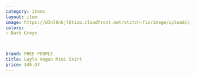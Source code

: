 ```yaml
---
category: items
layout: item
image: https://d3n78nkjl8tizo.cloudfront.net/stitch-fix/image/upload/c_scale,h_500/e_trim:9/f_auto,q_auto/e_replace_color:f2f3f4:300:ffffff/v1665642879/ou6cffnc30m9nbhshji2.jpg
colors: 
- Dark Greye



brand: FREE PEOPLE
title: Layla Vegan Mini Skirt
price: $45.97
---
```






